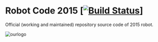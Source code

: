 # Robot Code 2015 [[![Build Status](https://travis-ci.org/HarkerRobo/robocode2015.svg)](https://travis-ci.org/HarkerRobo/robocode2015)]

Official (working and maintained) repository source code of 2015 robot. 

![ourlogo](http://imgs.xkcd.com/comics/donald_knuth.png)
